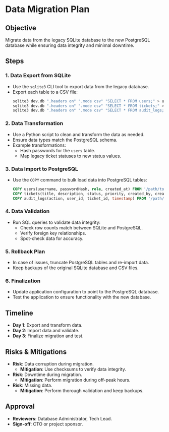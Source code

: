 # Data Migration Plan

## Objective

Migrate data from the legacy SQLite database to the new PostgreSQL database while ensuring data integrity and minimal downtime.

## Steps

### 1. Data Export from SQLite

- Use the `sqlite3` CLI tool to export data from the legacy database.
- Export each table to a CSV file:
  ```bash
  sqlite3 dev.db ".headers on" ".mode csv" "SELECT * FROM users;" > users.csv
  sqlite3 dev.db ".headers on" ".mode csv" "SELECT * FROM tickets;" > tickets.csv
  sqlite3 dev.db ".headers on" ".mode csv" "SELECT * FROM audit_logs;" > audit_logs.csv
  ```

### 2. Data Transformation

- Use a Python script to clean and transform the data as needed.
- Ensure data types match the PostgreSQL schema.
- Example transformations:
  - Hash passwords for the `users` table.
  - Map legacy ticket statuses to new status values.

### 3. Data Import to PostgreSQL

- Use the `COPY` command to bulk load data into PostgreSQL tables:
  ```sql
  COPY users(username, passwordHash, role, created_at) FROM '/path/to/users.csv' DELIMITER ',' CSV HEADER;
  COPY tickets(title, description, status, priority, created_by, created_at) FROM '/path/to/tickets.csv' DELIMITER ',' CSV HEADER;
  COPY audit_logs(action, user_id, ticket_id, timestamp) FROM '/path/to/audit_logs.csv' DELIMITER ',' CSV HEADER;
  ```

### 4. Data Validation

- Run SQL queries to validate data integrity:
  - Check row counts match between SQLite and PostgreSQL.
  - Verify foreign key relationships.
  - Spot-check data for accuracy.

### 5. Rollback Plan

- In case of issues, truncate PostgreSQL tables and re-import data.
- Keep backups of the original SQLite database and CSV files.

### 6. Finalization

- Update application configuration to point to the PostgreSQL database.
- Test the application to ensure functionality with the new database.

## Timeline

- **Day 1**: Export and transform data.
- **Day 2**: Import data and validate.
- **Day 3**: Finalize migration and test.

## Risks & Mitigations

- **Risk**: Data corruption during migration.
  - **Mitigation**: Use checksums to verify data integrity.
- **Risk**: Downtime during migration.
  - **Mitigation**: Perform migration during off-peak hours.
- **Risk**: Missing data.
  - **Mitigation**: Perform thorough validation and keep backups.

## Approval

- **Reviewers**: Database Administrator, Tech Lead.
- **Sign-off**: CTO or project sponsor.
